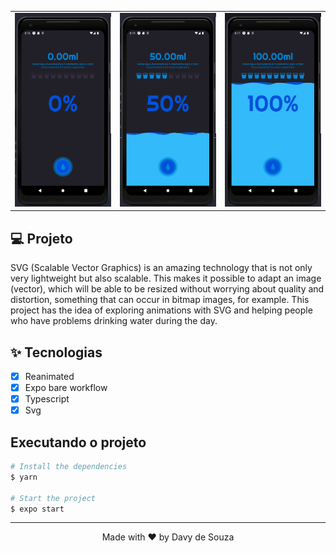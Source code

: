 <table>
<tr>
 <td valign="top"><img src=".github/0.png" alt="waterdrink"/></td>
 <td valign="top"><img src=".github/50.png" alt="waterdrink"/></td>
 <td valign="top"><img src=".github/100.png" alt="waterdrink"/></td>
 <tr/>
</table>

## 💻 Projeto

SVG (Scalable Vector Graphics) is an amazing technology that is not only very lightweight but also scalable. This makes it possible to adapt an image (vector), which will be able to be resized without worrying about quality and distortion, something that can occur in bitmap images, for example. This project has the idea of exploring animations with SVG and helping people who have problems drinking water during the day.

## ✨ Tecnologias

- [x] Reanimated
- [x] Expo bare workflow
- [x] Typescript
- [x] Svg

## Executando o projeto

```bash
# Install the dependencies
$ yarn

# Start the project
$ expo start
```

---

<p align="center">Made with ❤️ by Davy de Souza</p>
